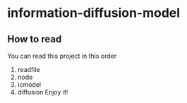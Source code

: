 # information-diffusion-model
## How to read
You can read this project in this order
  1. readfile
  2. node
  3. icmodel
  4. diffusion
Enjoy it!
